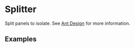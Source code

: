 # Splitter

Split panels to isolate. See [Ant Design](https://ant.design/components/space/) for more information.

## Examples

<demo name="basic"></demo>
